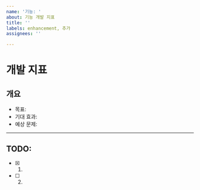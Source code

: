 ```yaml
---
name: '기능: '
about: 기능 개발 지표
title: ''
labels: enhancement, 추가
assignees: ''

---
```


# 개발 지표
## 개요
- 목표: 
- 기대 효과: 
- 예상 문제: 

---
## TODO:
- [x] 1.
- [ ] 2.
